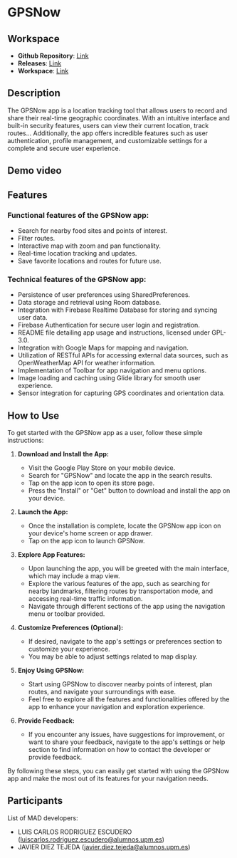 # GPSNow

## Workspace

- **Github Repository**: [Link]([https://github.com/LuisCarlosRodr/FinalProjectMAD])
- **Releases**: [Link](https://github.com/LuisCarlosRodr/FinalProjectMAD/releases)
- **Workspace**: [Link](https://upm365.sharepoint.com/sites/UPMMobileApp/SitePages/Tracking.aspxhttps://upm365.sharepoint.com/sites/UPMMobileApp/SitePages/Tracking.aspx)

## Description

The GPSNow app is a location tracking tool that allows users to record and share their real-time geographic coordinates. With an intuitive interface and built-in security features, users can view their current location, track routes... Additionally, the app offers incredible features such as user authentication, profile management, and customizable settings for a complete and secure user experience.

## Demo video

## Features

### Functional features of the GPSNow app:

- Search for nearby food sites and points of interest.
- Filter routes.
- Interactive map with zoom and pan functionality.
- Real-time location tracking and updates.
- Save favorite locations and routes for future use.

### Technical features of the GPSNow app:

- Persistence of user preferences using SharedPreferences.
- Data storage and retrieval using Room database.
- Integration with Firebase Realtime Database for storing and syncing user data.
- Firebase Authentication for secure user login and registration.
- README file detailing app usage and instructions, licensed under GPL-3.0.
- Integration with Google Maps for mapping and navigation.
- Utilization of RESTful APIs for accessing external data sources, such as OpenWeatherMap API for weather information.
- Implementation of Toolbar for app navigation and menu options.
- Image loading and caching using Glide library for smooth user experience.
- Sensor integration for capturing GPS coordinates and orientation data.

## How to Use

To get started with the GPSNow app as a user, follow these simple instructions:

1. **Download and Install the App:**
   - Visit the Google Play Store on your mobile device.
   - Search for "GPSNow" and locate the app in the search results.
   - Tap on the app icon to open its store page.
   - Press the "Install" or "Get" button to download and install the app on your device.

2. **Launch the App:**
   - Once the installation is complete, locate the GPSNow app icon on your device's home screen or app drawer.
   - Tap on the app icon to launch GPSNow.

3. **Explore App Features:**
   - Upon launching the app, you will be greeted with the main interface, which may include a map view.
   - Explore the various features of the app, such as searching for nearby landmarks, filtering routes by transportation mode, and accessing real-time traffic information.
   - Navigate through different sections of the app using the navigation menu or toolbar provided.

4. **Customize Preferences (Optional):**
   - If desired, navigate to the app's settings or preferences section to customize your experience.
   - You may be able to adjust settings related to map display.

5. **Enjoy Using GPSNow:**
   - Start using GPSNow to discover nearby points of interest, plan routes, and navigate your surroundings with ease.
   - Feel free to explore all the features and functionalities offered by the app to enhance your navigation and exploration experience.

6. **Provide Feedback:**
   - If you encounter any issues, have suggestions for improvement, or want to share your feedback, navigate to the app's settings or help section to find information on how to contact the developer or provide feedback.

By following these steps, you can easily get started with using the GPSNow app and make the most out of its features for your navigation needs.

## Participants

List of MAD developers:
- LUIS CARLOS RODRIGUEZ ESCUDERO (luiscarlos.rodriguez.escudero@alumnos.upm.es)
- JAVIER DIEZ TEJEDA (javier.diez.tejeda@alumnos.upm.es)
